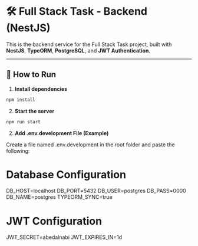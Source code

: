 # 🛠️ Full Stack Task - Backend (NestJS)

This is the backend service for the Full Stack Task project, built with **NestJS**, **TypeORM**, **PostgreSQL**, and **JWT Authentication**.

---

## 🚀 How to Run

1. **Install dependencies**

```bash
npm install
```

2. **Start the server**

```bash
npm run start
```

2. **Add .env.development File (Example)**

Create a file named .env.development in the root folder and paste the following:

# Database Configuration

DB_HOST=localhost
DB_PORT=5432
DB_USER=postgres
DB_PASS=0000
DB_NAME=postgres
TYPEORM_SYNC=true

# JWT Configuration

JWT_SECRET=abedalnabi
JWT_EXPIRES_IN=1d
